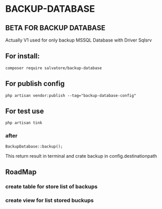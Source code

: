 # BACKUP-DATABASE

## BETA FOR BACKUP DATABASE

Actually V1 used for only backup MSSQL Database with Driver Sqlsrv

## For install:

```
composer require salvatore/backup-database
```

## For publish config 

```
php artisan vendor:publish --tag="backup-database-config"
```

## For test use 

```
php artisan tink
```
### after

```
BackupDatabase::backup();
```

This return result in terminal and crate backup in config.destinationpath

## RoadMap

### create table for store list of backups
### create view for list stored buckups




